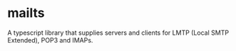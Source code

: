 # mailts

A typescript library that supplies servers and clients for LMTP (Local SMTP Extended), POP3 and IMAPs.
